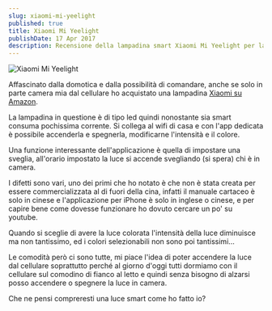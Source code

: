 ```yaml
---
slug: xiaomi-mi-yeelight
published: true
title: Xiaomi Mi Yeelight
publishDate: 17 Apr 2017
description: Recensione della lampadina smart Xiaomi Mi Yeelight per la domotica
---
```


![Xiaomi Mi Yeelight](/assets/XiaomiMiYeelight.jpg)

Affascinato dalla domotica e dalla possibilità di comandare, anche se solo in parte camera mia dal cellulare ho acquistato una lampadina [Xiaomi su Amazon](http://amzn.to/2pJ5iRY).

La lampadina in questione è di tipo led quindi nonostante sia smart consuma pochissima corrente. Si collega al wifi di casa e con l'app dedicata è possibile accenderla e spegnerla, modificarne l'intensità e il colore.

Una funzione interessante dell'applicazione è quella di impostare una sveglia, all'orario impostato la luce si accende svegliando (si spera) chi è in camera.

I difetti sono vari, uno dei primi che ho notato è che non è stata creata per essere commercializzata al di fuori della cina, infatti il manuale cartaceo è solo in cinese e l'applicazione per iPhone è solo in inglese o cinese, e per capire bene come dovesse funzionare ho dovuto cercare un po' su youtube.

Quando si sceglie di avere la luce colorata l'intensità della luce diminuisce ma non tantissimo, ed i colori selezionabili non sono poi tantissimi...

Le comodità però ci sono tutte, mi piace l'idea di poter accendere la luce dal cellulare soprattutto perché al giorno d'oggi tutti dormiamo con il cellulare sul comodino di fianco al letto e quindi senza bisogno di alzarsi posso accendere o spegnere la luce in camera.

Che ne pensi compreresti una luce smart come ho fatto io?
